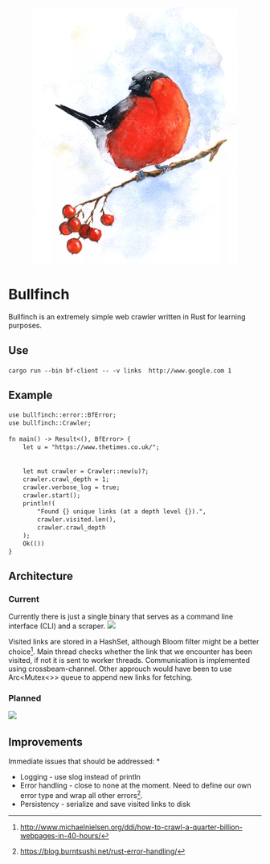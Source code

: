 <p align="center">
  <img src="info/logo.png">
</p>

# Bullfinch

Bullfinch is an extremely simple web crawler written in Rust for learning purposes.

## Use

```cargo run --bin bf-client -- -v links  http://www.google.com 1 ```

## Example

```
use bullfinch::error::BfError;
use bullfinch::Crawler;

fn main() -> Result<(), BfError> {
    let u = "https://www.thetimes.co.uk/";


    let mut crawler = Crawler::new(u)?;
    crawler.crawl_depth = 1;
    crawler.verbose_log = true;
    crawler.start();
    println!(
        "Found {} unique links (at a depth level {}).",
        crawler.visited.len(),
        crawler.crawl_depth
    );
    Ok(())
}

```

## Architecture
### Current
Currently there is just a single binary that serves as a command line interface (CLI) and a scraper.
![](info/architecture_initial.png)

Visited links are stored in a HashSet, although Bloom filter might be a better choice[^1].
Main thread checks whether the link that we encounter has been visited, if not it is sent to worker threads. Communication is implemented using crossbeam-channel.
Other approuch would have been to use Arc<Mutex<>> queue to append new links for fetching.

### Planned
![](info/architecture_goal.png)

## Improvements
Immediate issues that should be addressed:
*
* Logging - use slog instead of println
* Error handling - close to none at the moment. Need to define our own error type and wrap all other errors[^2].
* Persistency - serialize and save visited links to disk

[^1]: http://www.michaelnielsen.org/ddi/how-to-crawl-a-quarter-billion-webpages-in-40-hours/
[^2]: https://blog.burntsushi.net/rust-error-handling/
